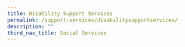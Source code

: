 ```yaml
---
title: Disability Support Services
permalink: /support-services/disabilitysupportservices/
description: ""
third_nav_title: Social Services
---
```


